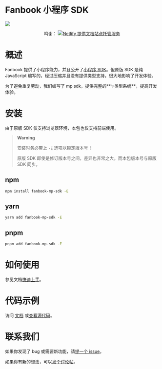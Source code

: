 # Fanbook 小程序 SDK

![](https://socialify.git.ci/DevOpen-Club/mp-sdk/image?description=1&font=Source%20Code%20Pro&language=1&name=1&pattern=Circuit%20Board&theme=Auto)

<p align="center">
  鸣谢：
  <a href="https://www.netlify.com" title="Netlify 提供文档站点托管服务"><img src="https://www.netlify.com/v3/img/components/netlify-color-accent.svg" alt="Netlify 提供文档站点托管服务" /></a>
</p>

# 概述

Fanbook 提供了小程序能力，并且公开了[小程序 SDK](https://open.fanbook.mobi/document/manage/doc/%E5%B0%8F%E7%A8%8B%E5%BA%8F/%E5%B0%8F%E7%A8%8B%E5%BA%8FJavaScript%20SDK)。但原版 SDK 是纯 JavaScript 编写的，经过压缩并且没有提供类型支持，很大地影响了开发体验。

为了避免重复劳动，我们编写了 mp sdk，提供完整的**✨类型系统**，提高开发体验。

# 安装

由于原版 SDK 仅支持浏览器环境，本包也仅支持前端使用。

> **Warning**
>
> 安装时务必带上 `-E` 选项以锁定版本号！
>
> 原版 SDK 即使是修订版本号之间，差异也非常之大。而本包版本号与原版 SDK 同步。

## npm

```bash
npm install fanbook-mp-sdk -E
```

## yarn

```bash
yarn add fanbook-mp-sdk -E
```

## pnpm

```bash
pnpm add fanbook-mp-sdk -E
```

# 如何使用

参见文档[快速上手](https://fanbook-mp-sdk.js.org/quick-starter.html)。

# 代码示例

访问 [文档](https://fanbook-mp-sdk.js.org/examples.html) 或[查看源代码](./examples)。

# 联系我们

<!-- 此处修改需要在 docs/contributing.md 中同步。 -->

如果你发现了 bug 或需要新功能，请[提一个 issue](https://github.com/DevOpen-Club/mp-sdk/new)。

如果你有新的想法，可以[发个讨论帖](https://github.com/DevOpen-Club/mp-sdk/discussions/new/choose)。
